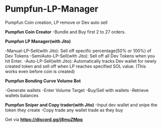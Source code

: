 # Pumpfun-LP-Manager
Pumpfun Coin creation, LP remove or Dev auto sell

**Pumpfun Coin Creator**
-Bundle and Buy first 2 to 27 orders.

**Pumpfun LP Manager(with Jito)**

-Manual-LP-Sell(with Jito): Sell off specific percentage(50% or 100%) of Dev Tokens
-SemiAuto-LP-Sell(with Jito): Sell off all Dev Tokens when you hit Enter.
-Auto-LP-Sell(with Jito): Automatically tracks Dev wallet for newly created token and sell off when LP reaches specified SOL value. (This works even before coin is created)

**Pumpfun Bonding Curve Volume Bot**

-Generate wallets
-Enter Volume Target
-Buy/Sell with wallets
-Retrieve wallets balances

**Pumpfun Sniper and Copy trader(with Jito)**
-Input dev wallet and snipe the token they create
-Copy trade any wallet trade as they buy

Get via **https://discord.gg/j8muZMpq**
